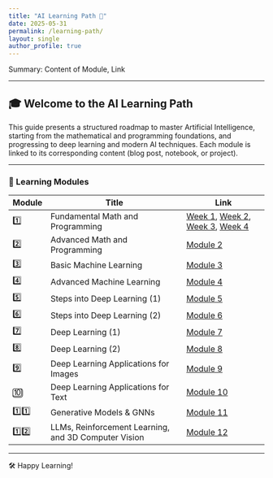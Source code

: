 ```yaml
---
title: "AI Learning Path 📘"
date: 2025-05-31
permalink: /learning-path/
layout: single
author_profile: true
---
```


Summary: Content of Module, Link 

---

## 🎓 Welcome to the AI Learning Path

This guide presents a structured roadmap to master Artificial Intelligence, starting from the mathematical and programming foundations, and progressing to deep learning and modern AI techniques. Each module is linked to its corresponding content (blog post, notebook, or project).

---

### 📌 Learning Modules

| Module | Title | Link |
|--------|-------|------|
| 1️⃣ | Fundamental Math and Programming | [Week 1](/posts/2025-06-01-Module1-Week1), [Week 2](/posts/2025-06-08-Module1-Week2), [Week 3](/posts/2025-06-15-Module1-Week3), [Week 4](/posts/2025-06-22-Module1-Week4)|
| 2️⃣ | Advanced Math and Programming | [Module 2](/modules/module-2/) |
| 3️⃣ | Basic Machine Learning | [Module 3](/modules/module-3/) |
| 4️⃣ | Advanced Machine Learning | [Module 4](/modules/module-4/) |
| 5️⃣ | Steps into Deep Learning (1) | [Module 5](/modules/module-5/) |
| 6️⃣ | Steps into Deep Learning (2) | [Module 6](/modules/module-6/) |
| 7️⃣ | Deep Learning (1) | [Module 7](/modules/module-7/) |
| 8️⃣ | Deep Learning (2) | [Module 8](/modules/module-8/) |
| 9️⃣ | Deep Learning Applications for Images | [Module 9](/modules/module-9/) |
| 🔟 | Deep Learning Applications for Text | [Module 10](/modules/module-10/) |
| 1️⃣1️⃣ | Generative Models & GNNs | [Module 11](/modules/module-11/) |
| 1️⃣2️⃣ | LLMs, Reinforcement Learning, and 3D Computer Vision | [Module 12](/modules/module-12/) |

---

🛠️ Happy Learning!

